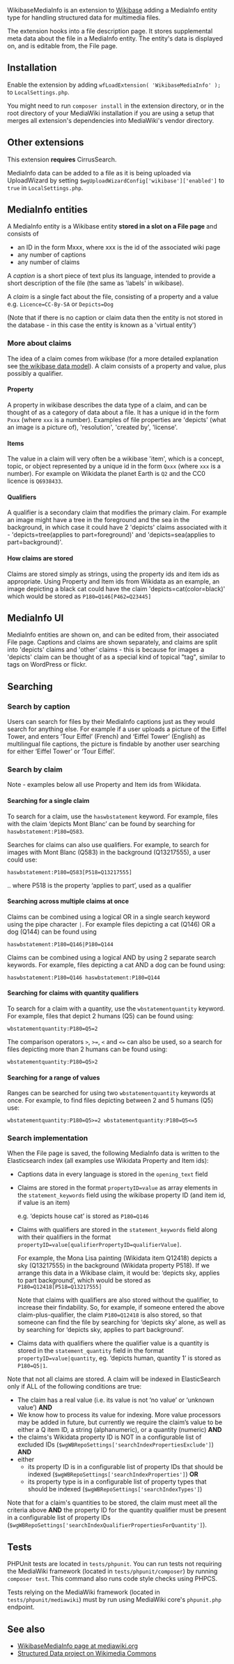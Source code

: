 WikibaseMediaInfo is an extension to [Wikibase](http://www.wikiba.se/) adding a MediaInfo entity type for handling structured data for multimedia files.

The extension hooks into a file description page. It stores supplemental meta data about the file in a MediaInfo entity. The entity's data is displayed on, and is editable from, the File page. 

## Installation

Enable the extension by adding `wfLoadExtension( 'WikibaseMediaInfo' );` to `LocalSettings.php`.

You might need to run `composer install` in the extension directory, or in the root directory of your MediaWiki installation if you are using a setup that merges all extension's dependencies into MediaWiki's vendor directory.

## Other extensions 

This extension **requires** CirrusSearch.

MediaInfo data can be added to a file as it is being uploaded via UploadWizard by setting `$wgUploadWizardConfig['wikibase']['enabled']` to `true` in `LocalSettings.php`. 

## MediaInfo entities

A MediaInfo entity is a Wikibase entity **stored in a slot on a File page** and consists of

* an ID in the form Mxxx, where xxx is the id of the associated wiki page
* any number of captions
* any number of claims

A *caption* is a short piece of text plus its language, intended to provide a short description of the file (the same as 'labels' in wikibase).

A *claim* is a single fact about the file, consisting of a property and a value e.g. `Licence=CC-By-SA` or `Depicts=Dog`

(Note that if there is no caption or claim data then the entity is not stored in the database - in this case the entity is known as a 'virtual entity')

### More about claims

The idea of a claim comes from wikibase (for a more detailed explanation see [the wikibase data model](https://www.mediawiki.org/wiki/Wikibase/DataModel)). A claim consists of a property and value, plus possibly a qualifier.

#### Property

A property in wikibase describes the data type of a claim, and can be thought of as a category of data about a file. It has a unique id in the form `Pxxx` (where `xxx` is a number). Examples of file properties are 'depicts' (what an image is a picture of), 'resolution', 'created by', 'license'.

#### Items

The value in a claim will very often be a wikibase 'item', which is a concept, topic, or object represented by a unique id in the form `Qxxx` (where `xxx` is a number). For example on Wikidata the planet Earth is `Q2` and the CC0 licence is `Q6938433`.

#### Qualifiers

A qualifier is a secondary claim that modifies the primary claim. For example an image might have a tree in the foreground and the sea in the background, in which case it could have 2 'depicts' claims associated with it - 'depicts=tree(applies to part=foreground)' and 'depicts=sea(applies to part=background)'.

#### How claims are stored

Claims are stored simply as strings, using the property ids and item ids as appropriate. Using Property and Item ids from Wikidata as an example, an image depicting a black cat could have the claim 'depicts=cat(color=black)' which would be stored as `P180=Q146[P462=Q23445]`

## MediaInfo UI

MediaInfo entities are shown on, and can be edited from, their associated File page. Captions and claims are shown separately, and claims are split into 'depicts' claims and 'other' claims - this is because for images a 'depicts' claim can be thought of as a special kind of topical "tag", similar to tags on WordPress or flickr.

## Searching
### Search by caption

Users can search for files by their MediaInfo captions just as they would search for anything else. For example if a user uploads a picture of the Eiffel Tower, and enters ‘Tour Eiffel’ (French) and ‘Eiffel Tower’ (English) as multilingual file captions, the picture is findable by another user searching for either ‘Eiffel Tower’ or ‘Tour Eiffel’.

### Search by claim

Note - examples below all use Property and Item ids from Wikidata.

#### Searching for a single claim

To search for a claim, use the `haswbstatement` keyword. For example, files with the claim ‘depicts Mont Blanc’ can be found by searching for `haswbstatement:P180=Q583`. 

Searches for claims can also use qualifiers. For example, to search for images with Mont Blanc (Q583) in the background (Q13217555), a user could use:

`haswbstatement:P180=Q583[P518=Q13217555]`

.. where P518 is the property ‘applies to part’, used as a qualifier

#### Searching across multiple claims at once

Claims can be combined using a logical OR in a single search keyword using the pipe character `|`. For example files depicting a cat (Q146) OR a dog (Q144) can be found using

`haswbstatement:P180=Q146|P180=Q144`

Claims can be combined using a logical AND by using 2 separate search keywords. For example, files depicting a cat AND a dog can be found using:

`haswbstatement:P180=Q146 haswbstatement:P180=Q144`

#### Searching for claims with quantity qualifiers

To search for a claim with a quantity, use the `wbstatementquantity` keyword. For example, files that depict 2 humans (Q5) can be found using:

`wbstatementquantity:P180=Q5=2`

The comparison operators `>`, `>=`, `<` and `<=` can also be used, so a search for files depicting more than 2 humans can be found using:

`wbstatementquantity:P180=Q5>2`

#### Searching for a range of values

Ranges can be searched for using two `wbstatementquantity` keywords at once. For example, to find files depicting between 2 and 5 humans (Q5) use:

`wbstatementquantity:P180=Q5>=2 wbstatementquantity:P180=Q5<=5`

### Search implementation

When the File page is saved, the following MediaInfo data is written to the Elasticsearch index (all examples use Wikidata Property and Item ids):

* Captions data in every language is stored in the `opening_text` field
* Claims are stored in the format `propertyID=value` as array elements in the `statement_keywords` field using the wikibase property ID (and item id, if value is an item)

    e.g. ‘depicts house cat’ is stored as `P180=Q146`

* Claims with qualifiers are stored in the `statement_keywords` field along with their qualifiers in the format `propertyID=value[qualifierPropertyID=qualifierValue]`. 

   For example, the Mona Lisa painting (Wikidata item Q12418) depicts a sky (Q13217555) in the background (Wikidata property P518). If we arrange this data in a Wikibase claim, it would be: ‘depicts sky, applies to part background’, which would be stored as `P180=Q12418[P518=Q13217555]`

   Note that claims with qualifiers are also stored without the qualifier, to increase their findability. So, for example, if someone entered the above claim-plus-qualifier, the claim `P180=Q12418` is also stored, so that someone can find the file by searching for ‘depicts sky’ alone, as well as by searching for ‘depicts sky, applies to part background’.

* Claims data with qualifiers where the qualifier value is a quantity is stored in the `statement_quantity` field in the format `propertyID=value|quantity`, eg. ‘depicts human, quantity 1’ is stored as `P180=Q5|1`.

Note that not all claims are stored. A claim will be indexed in ElasticSearch only if ALL of the following conditions are true:

* The claim has a real value (i.e. its value is not ‘no value’ or ‘unknown value’) **AND**
* We know how to process its value for indexing. More value processors may be added in future, but currently we require the claim’s value to be either a Q item ID, a string (alphanumeric), or a quantity (numeric) **AND**
* the claims's Wikidata property ID is NOT in a configurable list of excluded IDs (`$wgWBRepoSettings['searchIndexPropertiesExclude']`) **AND**
* either
   * its property ID is in a configurable list of property IDs that should be indexed (`$wgWBRepoSettings['searchIndexProperties']`) **OR**
   * its property type is in a configurable list of property types that should be indexed (`$wgWBRepoSettings['searchIndexTypes']`)

Note that for a claim's quantities to be stored, the claim must meet all the criteria above **AND** the property ID for the quantity qualifier must be present in a configurable list of property IDs (`$wgWBRepoSettings['searchIndexQualifierPropertiesForQuantity']`). 

## Tests

PHPUnit tests are located in `tests/phpunit`. You can run tests not requiring the MediaWiki framework (located in `tests/phpunit/composer`) by running `composer test`. This command also runs code style checks using PHPCS.

Tests relying on the MediaWiki framework (located in `tests/phpunit/mediawiki`) must by run using MediaWiki core's `phpunit.php` endpoint.

## See also

* [WikibaseMediaInfo page at mediawiki.org](https://www.mediawiki.org/wiki/Extension:WikibaseMediaInfo)
* [Structured Data project on Wikimedia Commons](https://commons.wikimedia.org/wiki/Commons:Structured_data)
